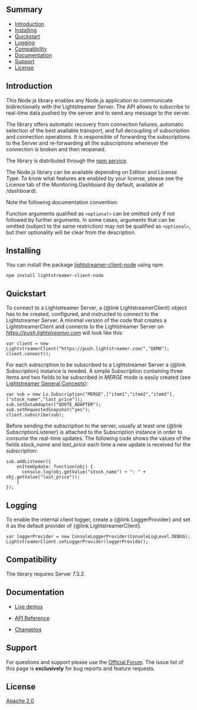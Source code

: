 ## Summary

- [Introduction](#introduction)
- [Installing](#installing)
- [Quickstart](#quickstart)
- [Logging](#logging)
- [Compatibility](#compatibility)
- [Documentation](#documentation)
- [Support](#support)
- [License](#license)

<h2 id="introduction">Introduction</h2>

This Node.js library enables any Node.js application to communicate bidirectionally with the Lightstreamer Server. The API allows to subscribe to real-time data pushed by the server and to send any message to the server.

The library offers automatic recovery from connection failures, automatic selection of the best available transport, and full decoupling of subscription and connection operations. It is responsible of forwarding the subscriptions to the Server and re-forwarding all the subscriptions whenever the connection is broken and then reopened.

The library is distributed through the <a href="https://www.npmjs.com/package/lightstreamer-client-node" target="_top">npm service</a>.

The Node.js library can be available depending on Edition and License Type. To know what features are enabled by your license, please see the License tab of the Monitoring Dashboard (by default, available at /dashboard).

Note the following documentation convention:

Function arguments qualified as `<optional>` can be omitted only if not followed by further arguments.
In some cases, arguments that can be omitted (subject to the same restriction) may not be qualified as `<optional>`, but their optionality will be clear from the description.

<h2 id="installing">Installing</h2>

You can install the package [lightstreamer-client-node](https://www.npmjs.com/package/lightstreamer-client-node) using npm

```
npm install lightstreamer-client-node
```

<h2 id="quickstart">Quickstart</h2>

To connect to a Lightstreamer Server, a {@link LightstreamerClient} object has to be created, configured, and instructed to connect to the Lightstreamer Server. 
A minimal version of the code that creates a LightstreamerClient and connects to the Lightstreamer Server on *https://push.lightstreamer.com* will look like this:

```
var client = new LightstreamerClient("https://push.lightstreamer.com/","DEMO");
client.connect();
```

For each subscription to be subscribed to a Lightstreamer Server a {@link Subscription} instance is needed.
A simple Subscription containing three items and two fields to be subscribed in *MERGE* mode is easily created (see [Lightstreamer General Concepts](https://lightstreamer.com/docs/ls-server/latest/General%20Concepts.pdf)):

```
var sub = new Ls.Subscription("MERGE",["item1","item2","item3"],["stock_name","last_price"]);
sub.setDataAdapter("QUOTE_ADAPTER");
sub.setRequestedSnapshot("yes");
client.subscribe(sub);
```

Before sending the subscription to the server, usually at least one {@link SubscriptionListener} is attached to the Subscription instance in order to consume the real-time updates. The following code shows the values of the fields *stock_name* and *last_price* each time a new update is received for the subscription:

```
sub.addListener({
    onItemUpdate: function(obj) {
      console.log(obj.getValue("stock_name") + ": " + obj.getValue("last_price"));
    }
});
```

<h2 id="logging">Logging</h2>

To enable the internal client logger, create a {@link LoggerProvider} and set it as the default provider of {@link LightstreamerClient}.

```
var loggerProvider = new ConsoleLoggerProvider(ConsoleLogLevel.DEBUG);
LightstreamerClient.setLoggerProvider(loggerProvider);
```

<h2 id="compatibility">Compatibility</h2>

The library requires Server 7.3.2. 

<h2 id="documentation">Documentation</h2>

- [Live demos](http://demos.lightstreamer.com/?p=lightstreamer&t=client&a=nodejsclient)

- [API Reference](index.html)

- [Changelog](https://github.com/Lightstreamer/Lightstreamer-lib-client-haxe/blob/main/CHANGELOG-Node.js.md)

<h2 id="support">Support</h2>

For questions and support please use the [Official Forum](https://forums.lightstreamer.com/). The issue list of this page is **exclusively** for bug reports and feature requests.

<h2 id="license">License</h2>

[Apache 2.0](https://opensource.org/licenses/Apache-2.0)
